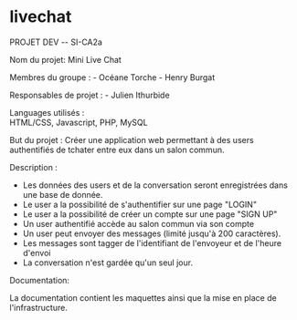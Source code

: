 # livechat

PROJET DEV -- SI-CA2a

Nom du projet: Mini Live Chat

Membres du groupe : 
	- Océane Torche
	- Henry Burgat
	
Responsables de projet : 
	- Julien Ithurbide
	
Languages utilisés :  
HTML/CSS, Javascript, PHP, MySQL

But du projet :
Créer une application web permettant à des users authentifiés de tchater entre eux dans un salon commun.

Description :
- Les données des users et de la conversation seront enregistrées dans une base de donnée.
- Le user a la possibilité de s'authentifier sur une page "LOGIN"
- Le user a la possibilité de créer un compte sur une page "SIGN UP"
- Un user authentifié accède au salon commun via son compte
- Un user peut envoyer des messages (limité jusqu'à 200 caractères).
- Les messages sont tagger de l'identifiant de l'envoyeur et de l'heure d'envoi
- La conversation n'est gardée qu'un seul jour.

Documentation:

La documentation contient les maquettes ainsi que la mise en place de l'infrastructure.
